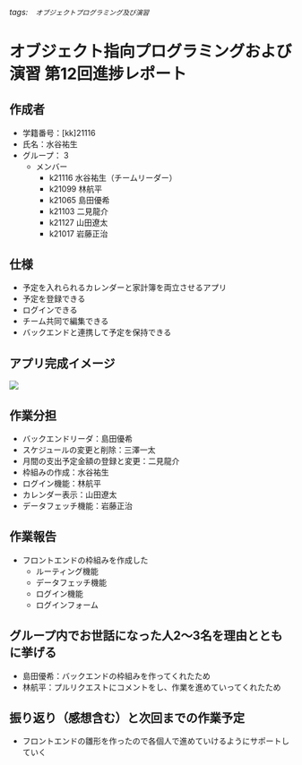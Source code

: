 ###### tags:　`オブジェクトプログラミング及び演習`

# オブジェクト指向プログラミングおよび演習 第12回進捗レポート

## 作成者
- 学籍番号：[kk]21116
- 氏名：水谷祐生
- グループ： 3
    - メンバー
        - k21116 水谷祐生（チームリーダー）
        - k21099 林航平
        - k21065 島田優希
        - k21103 二見龍介
        - k21127 山田遼太
        - k21017 岩藤正治

## 仕様
- 予定を入れられるカレンダーと家計簿を両立させるアプリ
- 予定を登録できる
- ログインできる
- チーム共同で編集できる
- バックエンドと連携して予定を保持できる

## アプリ完成イメージ
![](https://i.imgur.com/WyMVspL.png)

## 作業分担
- バックエンドリーダ：島田優希
- スケジュールの変更と削除：三澤一太
- 月間の支出予定金額の登録と変更：二見龍介
- 枠組みの作成：水谷祐生
- ログイン機能：林航平
- カレンダー表示：山田遼太
- データフェッチ機能：岩藤正治

## 作業報告
- フロントエンドの枠組みを作成した
    - ルーティング機能
    - データフェッチ機能
    - ログイン機能
    - ログインフォーム

## グループ内でお世話になった人2〜3名を理由とともに挙げる
- 島田優希：バックエンドの枠組みを作ってくれたため
- 林航平：プルリクエストにコメントをし、作業を進めていってくれたため


## 振り返り（感想含む）と次回までの作業予定
- フロントエンドの雛形を作ったので各個人で進めていけるようにサポートしていく